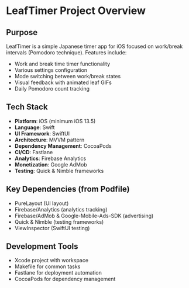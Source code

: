 # LeafTimer Project Overview

## Purpose
LeafTimer is a simple Japanese timer app for iOS focused on work/break intervals (Pomodoro technique). Features include:
- Work and break time timer functionality
- Various settings configuration
- Mode switching between work/break states
- Visual feedback with animated leaf GIFs
- Daily Pomodoro count tracking

## Tech Stack
- **Platform**: iOS (minimum iOS 13.5)
- **Language**: Swift
- **UI Framework**: SwiftUI
- **Architecture**: MVVM pattern
- **Dependency Management**: CocoaPods
- **CI/CD**: Fastlane
- **Analytics**: Firebase Analytics
- **Monetization**: Google AdMob
- **Testing**: Quick & Nimble frameworks

## Key Dependencies (from Podfile)
- PureLayout (UI layout)
- Firebase/Analytics (analytics tracking)
- Firebase/AdMob & Google-Mobile-Ads-SDK (advertising)
- Quick & Nimble (testing frameworks)
- ViewInspector (SwiftUI testing)

## Development Tools
- Xcode project with workspace
- Makefile for common tasks
- Fastlane for deployment automation
- CocoaPods for dependency management